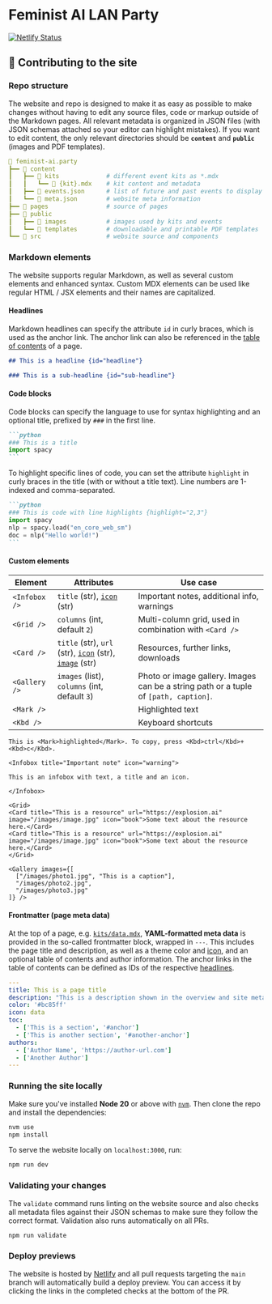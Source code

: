 # Feminist AI LAN Party

[![Netlify Status](https://api.netlify.com/api/v1/badges/83f2eb8b-6420-440a-ad54-1b1eb0988cff/deploy-status)](https://app.netlify.com/sites/feminist-ai/deploys)

## 💛 Contributing to the site

### Repo structure

The website and repo is designed to make it as easy as possible to make changes without having to edit any source files, code or markup outside of the Markdown pages. All relevant metadata is organized in JSON files (with JSON schemas attached so your editor can highlight mistakes). If you want to edit content, the only relevant directories should be **`content`** and **`public`** (images and PDF templates).

```yaml
📂 feminist-ai.party
┣━━ 📂 content
┃   ┣━━ 📂 kits             # different event kits as *.mdx
┃   ┃   ┗━━ 📄 {kit}.mdx    # kit content and metadata
┃   ┣━━ 📄 events.json      # list of future and past events to display
┃   ┗━━ 📄 meta.json        # website meta information
┣━━ 📂 pages                # source of pages
┣━━ 📂 public
┃   ┣━━ 📂 images           # images used by kits and events
┃   ┗━━ 📂 templates        # downloadable and printable PDF templates
┗━━ 📂 src                  # website source and components
```

### Markdown elements

The website supports regular Markdown, as well as several custom elements and enhanced syntax. Custom MDX elements can be used like regular HTML / JSX elements and their names are capitalized.

#### Headlines

Markdown headlines can specify the attribute `id` in curly braces, which is used as the anchor link. The anchor link can also be referenced in the [table of contents](#frontmatter) of a page.

```markdown
## This is a headline {id="headline"}

### This is a sub-headline {id="sub-headline"}
```

#### Code blocks

Code blocks can specify the language to use for syntax highlighting and an optional title, prefixed by `###` in the first line.

````markdown
```python
### This is a title
import spacy
```
````

To highlight specific lines of code, you can set the attribute `highlight` in curly braces in the title (with or without a title text). Line numbers are 1-indexed and comma-separated.

````markdown
```python
### This is code with line highlights {highlight="2,3"}
import spacy
nlp = spacy.load("en_core_web_sm")
doc = nlp("Hello world!")
```
````

#### Custom elements

| Element | Attributes | Use case |
| --- | --- | --- |
| `<Infobox />` | `title` (str), [`icon`](src/images/icons) (str) | Important notes, additional info, warnings |
| `<Grid />` | `columns` (int, default `2`) | Multi-column grid, used in combination with `<Card />` |
| `<Card />` | `title` (str), `url` (str), [`icon`](src/images/icons) (str), [`image`](public/images) (str) | Resources, further links, downloads |
| `<Gallery />` | `images` (list), `columns` (int, default `3`) | Photo or image gallery. Images can be a string path or a tuple of `[path, caption]`. |
| `<Mark />` | | Highlighted text |
| `<Kbd />` | | Keyboard shortcuts |

```mdx
This is <Mark>highlighted</Mark>. To copy, press <Kbd>ctrl</Kbd>+<Kbd>c</Kbd>.

<Infobox title="Important note" icon="warning">

This is an infobox with text, a title and an icon.

</Infobox>

<Grid>
<Card title="This is a resource" url="https://explosion.ai" image="/images/image.jpg" icon="book">Some text about the resource here.</Card>
<Card title="This is a resource" url="https://explosion.ai" image="/images/image.jpg" icon="book">Some text about the resource here.</Card>
</Grid>

<Gallery images={[
  ["/images/photo1.jpg", "This is a caption"],
  "/images/photo2.jpg",
  "/images/photo3.jpg"
]} />
```

#### Frontmatter (page meta data)

At the top of a page, e.g. [`kits/data.mdx`](content/kits/data.mdx), **YAML-formatted meta data** is provided in the so-called frontmatter block, wrapped in `---`. This includes the page title and description, as well as a theme color and [icon](src/images/icons), and an optional table of contents and author information. The anchor links in the table of contents can be defined as IDs of the respective [headlines](#headlines).

```yaml
---
title: This is a page title
description: "This is a description shown in the overview and site meta."
color: '#bc85ff'
icon: data
toc:
  - ['This is a section', '#anchor']
  - ['This is another section', '#another-anchor']
authors:
  - ['Author Name', 'https://author-url.com']
  - ['Another Author']
---
```

### Running the site locally

Make sure you've installed **Node 20** or above with [`nvm`](https://github.com/nvm-sh/nvm). Then clone the repo and install the dependencies:

```bash
nvm use
npm install
```

To serve the website locally on `localhost:3000`, run:

```bash
npm run dev
```

### Validating your changes

The `validate` command runs linting on the website source and also checks all metadata files against their JSON schemas to make sure they follow the correct format. Validation also runs automatically on all PRs.

```bash
npm run validate
```

### Deploy previews

The website is hosted by [Netlify](https://www.netlify.com/) and all pull requests targeting the `main` branch will automatically build a deploy preview. You can access it by clicking the links in the completed checks at the bottom of the PR.
